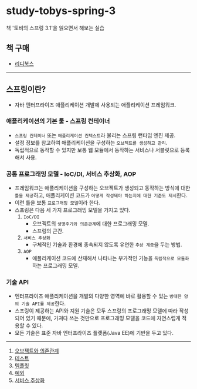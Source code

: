 # study-tobys-spring-3
책 '토비의 스프링 3.1'을 읽으면서 해보는 실습

## 책 구매
- [리디북스](https://ridibooks.com/books/111017526)

---

## 스프링이란?

- 자바 엔터프라이즈 애플리케이션 개발에 사용되는 애플리케이션 프레임워크.
  
### 애플리케이션의 기본 툴 - 스프링 컨테이너

- `스프링 컨테이너` 또는 `애플리케이션 컨텍스트`라 불리는 스프링 런타임 엔진 제공.
- 설정 정보를 참고하여 애플리케이션을 구성하는 `오브젝트를 생성하고 관리`.
- 독립적으로 동작할 수 있지만 보통 웹 모듈에서 동작하는 서비스나 서블릿으로 등록해서 사용.
  
### 공통 프로그래밍 모델 - IoC/DI, 서비스 추상화, AOP

- 프레임워크는 애플리케이션을 구성하는 오브젝트가 생성되고 동작하는 방식에 대한 `틀을 제공`하고, 애플리케이션 코드가 `어떻게 작성돼야 하는지에 대한 기준도 제시`한다.
- 이런 틀을 보통 `프로그래밍 모델`이라 한다.
- 스프링은 다음 세 가지 프로그래밍 모델을 가지고 있다.
  1. `IoC/DI`
     - 오브젝트의 `생명주기와 의존관계`에 대한 프로그래밍 모델. 
     - 스프링의 근간.
  2. `서비스 추상화`
     - 구체적인 기술과 환경에 종속되지 않도록 유연한 `추상 계층`을 두는 방법.
  3. `AOP`
     - 애플리케이션 코드에 산재해서 나타나는 부가적인 기능을 `독립적으로 모듈화`하는 프로그래밍 모델.

### 기술 API

- 엔터프라이즈 애플리케이션을 개발의 다양한 영역에 바로 활용할 수 있는 `방대한 양의 기술 API를 제공`한다.
- 스프링이 제공하는 API와 지원 기술은 모두 스프링의 프로그래밍 모델에 따라 작성되어 있기 때문에, 가져다 쓰는 것만으로 프로그래밍 모델을 코드에 자연스럽게 적용할 수 있다.
- 모든 기술은 표준 자바 엔터프라이즈 플랫폼(Java EE)에 기반을 두고 있다.

---

1. [오브젝트와 의존관계](./Chapter01/docs/index.md)
2. [테스트](./Chapter02/docs/index.md)
3. [템플릿](./Chapter03/docs/index.md)
4. [예외](./Chapter04/docs/index.md)
5. [서비스 추상화](./Chapter05/docs/index.md)
